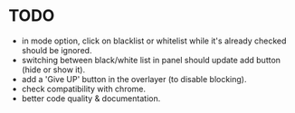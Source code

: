 TODO
====

- in mode option, click on blacklist or whitelist while it's already checked should be ignored.
- switching between black/white list in panel should update add button (hide or show it).
- add a 'Give UP' button in the overlayer (to disable blocking).
- check compatibility with chrome.
- better code quality & documentation.
